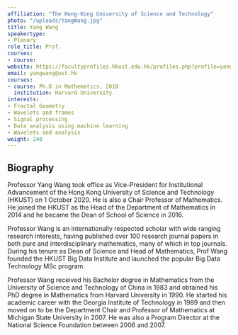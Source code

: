 ```yaml
---
affiliation: "The Hong-Kong University of Science and Technology"
photo: "/uploads/YangWang.jpg"
title: Yang Wang
speakertype:
- Plenary
role_title: Prof.
courses:
- course: 
website: https://facultyprofiles.hkust.edu.hk/profiles.php?profile=yang-wang-yangwang
email: yangwang@ust.hk
courses:
- course: Ph.D in Mathematics, 2010
  institution: Harvard University
interests:
- Fractal Geometry
- Wavelets and frames
- Signal processing
- Data analysis using machine learning
- Wavelets and analysis
weight: 240
---
```


## Biography

Professor Yang Wang took office as Vice-President for Institutional Advancement of the Hong Kong University of Science and Technology (HKUST) on 1 October 2020. He is also a Chair Professor of Mathematics. He joined the HKUST as the Head of the Department of Mathematics in 2014 and he became the Dean of School of Science in 2016. 

Professor Wang is an internationally respected scholar with wide ranging research interests, having published over 100 research journal papers in both pure and interdisciplinary mathematics, many of which in top journals. During his tenure as Dean of Science and Head of Mathematics, Prof Wang founded the HKUST Big Data Institute and launched the popular Big Data Technology MSc program.

Professor Wang received his Bachelor degree in Mathematics from the University of Science and Technology of China in 1983 and obtained his PhD degree in Mathematics from Harvard University in 1990.  He started his academic career with the Georgia Institute of Technology in 1989 and then moved on to be the Department Chair and Professor of Mathematics at Michigan State University in 2007. He was also a Program Director at the National Science Foundation between 2006 and 2007.

